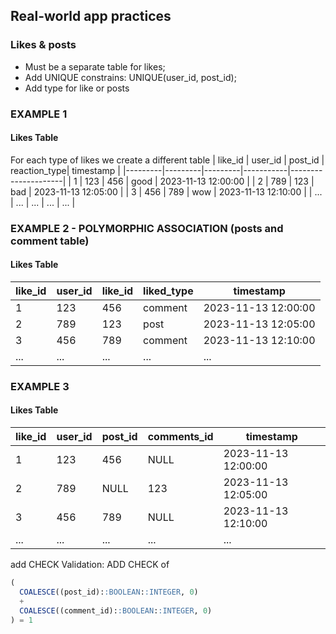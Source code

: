 ## Real-world app practices

### Likes & posts
- Must be a separate table for likes;
- Add UNIQUE constrains: UNIQUE(user_id, post_id);
- Add type for like or posts

### EXAMPLE 1
#### Likes Table
For each type of likes we create a different table
| like_id | user_id | post_id | reaction_type| timestamp           |
|---------|---------|---------|-----------|---------------------|
| 1       | 123     | 456     | good      | 2023-11-13 12:00:00 |
| 2       | 789     | 123     | bad      | 2023-11-13 12:05:00 |
| 3       | 456     | 789     | wow      | 2023-11-13 12:10:00 |
| ...     | ...     | ...     | ...       | ...                 |


### EXAMPLE 2 - POLYMORPHIC ASSOCIATION (posts and comment table)
#### Likes Table
| like_id | user_id | like_id | liked_type| timestamp           |
|---------|---------|---------|-----------|---------------------|
| 1       | 123     | 456     | comment      | 2023-11-13 12:00:00 |
| 2       | 789     | 123     | post      | 2023-11-13 12:05:00 |
| 3       | 456     | 789     | comment      | 2023-11-13 12:10:00 |
| ...     | ...     | ...     | ...       | ...                 |

### EXAMPLE 3
#### Likes Table
| like_id | user_id | post_id | comments_id| timestamp           |
|---------|---------|---------|-----------|---------------------|
| 1       | 123     | 456     | NULL      | 2023-11-13 12:00:00 |
| 2       | 789     | NULL     | 123      | 2023-11-13 12:05:00 |
| 3       | 456     | 789     | NULL      | 2023-11-13 12:10:00 |
| ...     | ...     | ...     | ...       | ...                 |

add CHECK Validation:
ADD CHECK of
```sql
(
  COALESCE((post_id)::BOOLEAN::INTEGER, 0)
  +
  COALESCE((comment_id)::BOOLEAN::INTEGER, 0)
) = 1
```
